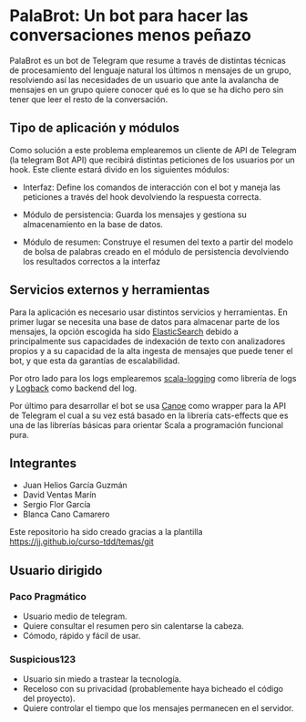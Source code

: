 # PalaBrot: Un bot para hacer las conversaciones menos peñazo 

PalaBrot es un bot de Telegram que resume a través de distintas técnicas de procesamiento del lenguaje natural los
últimos n mensajes de un grupo, resolviendo así las necesidades de un usuario que ante la avalancha de
mensajes en un grupo quiere conocer qué es lo que se ha dicho pero sin tener que leer el resto de la conversación.

## Tipo de aplicación y módulos
Como solución a este problema emplearemos un cliente de API de Telegram (la telegram Bot API) que recibirá distintas
peticiones de los usuarios por un hook. Este cliente estará divido en los siguientes módulos:

- Interfaz: Define los comandos de interacción con el bot y maneja las peticiones a través del hook devolviendo la
  respuesta correcta.
- Módulo de persistencia: Guarda los mensajes y gestiona su almacenamiento en la base de datos. 

- Módulo de resumen: Construye el resumen del texto a partir del modelo de bolsa de palabras creado en el módulo de persistencia devolviendo los resultados correctos a la interfaz

##  Servicios externos y herramientas
Para la aplicación es necesario usar distintos servicios y herramientas. En primer lugar se necesita una base de datos para almacenar parte de los mensajes, la opción escogida ha sido [ElasticSearch](https://www.elastic.co/es/elasticsearch/) debido a principalmente sus capacidades de indexación de texto con analizadores propios y a su capacidad de la alta ingesta de mensajes que puede tener el bot, y que esta da garantías de escalabilidad.

Por otro lado para los logs emplearemos [scala-logging](https://github.com/lightbend/scala-logging) como librería de logs y [Logback](http://logback.qos.ch/) como backend del log.

Por último para desarrollar el bot se usa [Canoe](https://github.com/augustjune/canoe) como wrapper para la API de Telegram el cual a su vez está basado en la librería cats-effects que es una de las librerías básicas para orientar Scala a programación funcional pura. 

## Integrantes
- Juan Helios García Guzmán
- David Ventas Marín
- Sergio Flor García
- Blanca Cano Camarero   

Este repositorio ha sido creado gracias a la plantilla  https://jj.github.io/curso-tdd/temas/git


## Usuario dirigido   

### Paco Pragmático   

- Usuario medio de telegram.  
- Quiere consultar el resumen pero sin calentarse la cabeza.   
- Cómodo, rápido y fácil de usar. 

### Suspicious123  

- Usuario sin miedo a trastear la tecnología.  
- Receloso con su privacidad (probablemente haya bicheado el código del proyecto).  
- Quiere controlar el tiempo que los  mensajes permanecen en el servidor.   
